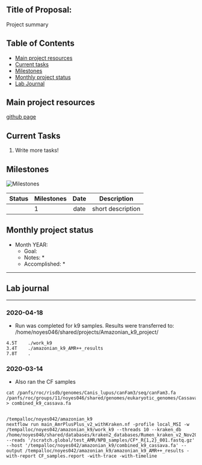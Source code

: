 Title of Proposal:
------------

Project summary


Table of Contents
-----
* [Main project resources](#main-project-resources)
* [Current tasks](#current-tasks)
* [Milestones](#milestones)
* [Monthly project status](#monthly-project-status)
* [Lab Journal](#lab-journal)

## Main project resources

[github page](https://github.com/EnriqueDoster/project_lab_notebooks)


## Current Tasks

  1. Write more tasks!
  
## Milestones

![Milestones]( "timeline")

| Status | Milestones| Date  | Description  |
| -------| ------------- |:------------:| ------------|
| | 1      | date  | short description |

    
## Monthly project status

- Month YEAR:
  * Goal: 
  * Notes:
    * 
  * Accomplished: 
    * 


***
## Lab journal
---------------------------------------------------------------------------------------------------------------


### 2020-04-18
* Run was completed for k9 samples. Results were transferred to: /home/noyes046/shared/projects/Amazonian_k9_project/

```
4.5T    ./work_k9
3.4T    ./amazonian_k9_AMR++_results
7.8T    .
```

### 2020-03-14

* Also ran the CF samples
```
cat /panfs/roc/risdb/genomes/Canis_lupus/canFam3/seq/canFam3.fa /panfs/roc/groups/11/noyes046/shared/genomes/eukaryotic_genomes/Cassava/GCF_001659605.1_Manihot_esculenta_v6_genomic.fna > combined_k9_cassava.fa


/tempalloc/noyes042/amazonian_k9
nextflow run main_AmrPlusPlus_v2_withKraken.nf -profile local_MSI -w /tempalloc/noyes042/amazonian_k9/work_k9 --threads 10 --kraken_db /home/noyes046/shared/databases/kraken2_databases/Rumen_kraken_v2_Nov2019/ --reads '/scratch.global/test_AMR/NPB_samples/CF*_R{1,2}_001.fastq.gz' --host '/tempalloc/noyes042/amazonian_k9/combined_k9_cassava.fa' --output /tempalloc/noyes042/amazonian_k9/amazonian_k9_AMR++_results -with-report CF_samples.report -with-trace -with-timeline

```
